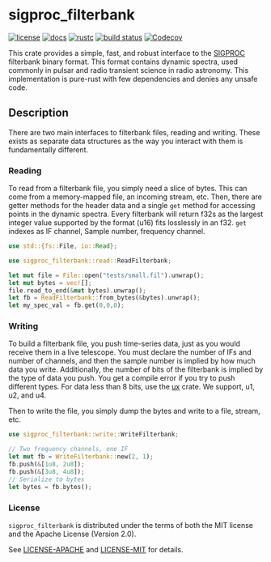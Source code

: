 # sigproc_filterbank

[![license](https://img.shields.io/badge/license-Apache--2.0_OR_MIT-blue?style=flat-square)](#license)
[![docs](https://img.shields.io/docsrs/sigproc_filterbank?logo=rust&style=flat-square)](https://docs.rs/sigproc_filterbank/latest/sigproc_filterbank/index.html)
[![rustc](https://img.shields.io/badge/rustc-1.57+-blue?style=flat-square&logo=rust)](https://www.rust-lang.org)
[![build status](https://img.shields.io/github/workflow/status/kiranshila/sigproc_filterbank/CI/main?style=flat-square&logo=github)](https://github.com/kiranshila/sigproc_filterbank/actions)
[![Codecov](https://img.shields.io/codecov/c/github/kiranshila/sigproc_filterbank?style=flat-square)](https://app.codecov.io/gh/kiranshila/sigproc_filterbank)

This crate provides a simple, fast, and robust interface to the
[SIGPROC](https://sigproc.sourceforge.net/) filterbank binary format. This
format contains dynamic spectra, used commonly in pulsar and radio transient
science in radio astronomy. This implementation is pure-rust with few
dependencies and denies any unsafe code.

## Description

There are two main interfaces to filterbank files, reading and writing. These
exists as separate data structures as the way you interact with them is
fundamentally different.

### Reading

To read from a filterbank file, you simply need a slice of bytes. This can come
from a memory-mapped file, an incoming stream, etc. Then, there are getter
methods for the header data and a single `get` method for accessing points in
the dynamic spectra. Every filterbank will return f32s as the largest integer
value supported by the format (u16) fits losslessly in an f32. `get` indexes as
IF channel, Sample number, frequency channel.

```rust
use std::{fs::File, io::Read};

use sigproc_filterbank::read::ReadFilterbank;

let mut file = File::open("tests/small.fil").unwrap();
let mut bytes = vec![];
file.read_to_end(&mut bytes).unwrap();
let fb = ReadFilterbank::from_bytes(&bytes).unwrap();
let my_spec_val = fb.get(0,0,0);
```

### Writing

To build a filterbank file, you push time-series data, just as you would receive
them in a live telescope. You must declare the number of IFs and number of
channels, and then the sample number is implied by how much data you write.
Additionally, the number of bits of the filterbank is implied by the type of
data you push. You get a compile error if you try to push different types. For
data less than 8 bits, use the [ux](https://crates.io/crates/ux) crate. We
support, u1, u2, and u4.

Then to write the file, you simply dump the bytes and write to a file, stream, etc.

```rust
use sigproc_filterbank::write::WriteFilterbank;

// Two frequency channels, one IF
let mut fb = WriteFilterbank::new(2, 1);
fb.push(&[1u8, 2u8]);
fb.push(&[3u8, 4u8]);
// Serialize to bytes
let bytes = fb.bytes();
```

### License

`sigproc_filterbank` is distributed under the terms of both the MIT license and the Apache License (Version 2.0).

See [LICENSE-APACHE](LICENSE-APACHE) and [LICENSE-MIT](LICENSE-MIT) for details.
